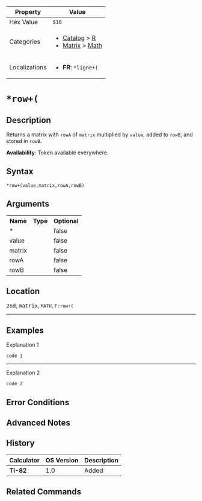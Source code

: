 | Property      | Value |
|---------------|-------|
| Hex Value     | `$18`|
| Categories    | <ul><li>[Catalog](../categories/Catalog.md) > [R](../categories/Catalog.md#R)</li><li>[Matrix](../categories/Matrix.md) > [Math](../categories/Matrix.md#Math)</li></ul> |
| Localizations | <ul><li><b>FR</b>: `*ligne+(`</li></ul> |

# `*row+(`

## Description
Returns a matrix with `rowA` of `matrix` multiplied by `value`, added to `rowB`, and stored in `rowB`.


<b>Availability</b>: Token available everywhere.

## Syntax
`*row+(value,matrix,rowA,rowB)`

## Arguments
<table>
<tr><th>Name</th><th>Type</th><th>Optional</th></tr>

<tr><td>*</td><td></td><td>false</td></tr>

<tr><td>value</td><td></td><td>false</td></tr>

<tr><td>matrix</td><td></td><td>false</td></tr>

<tr><td>rowA</td><td></td><td>false</td></tr>

<tr><td>rowB</td><td></td><td>false</td></tr>

</table>

## Location
<kbd>2nd</kbd>, <kbd>matrix</kbd>, `MATH`, `F:row+(`
<hr>

## Examples

Explanation 1
```ti-basic
code 1
```
---
Explanation 2
```ti-basic
code 2
```

## Error Conditions


## Advanced Notes


## History
| Calculator | OS Version | Description |
|------------|------------|-------------|
| <b>TI-82</b> | 1.0 | Added

## Related Commands

    